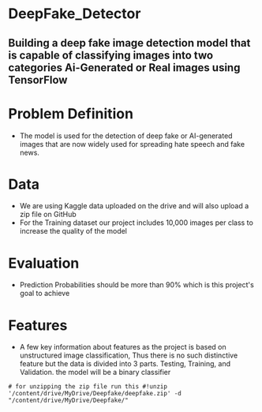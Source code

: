 # DeepFake_Detector

## Building a deep fake image detection model that is capable of classifying images into two categories Ai-Generated or Real images using TensorFlow

# Problem Definition
* The model is used for the detection of deep fake or AI-generated images that 
  are now widely used for spreading hate speech and fake news.

# Data
* We are using Kaggle data  uploaded on the drive and will also upload    a zip file on GitHub
* For the Training dataset our project includes 10,000 images per class to increase the quality of the model


# Evaluation

* Prediction Probabilities should be more than 90% which is this project's goal to achieve

# Features

* A few key information about features as the project is based on unstructured image classification, Thus there is no such distinctive feature but the data is divided into 3 parts. Testing, Training, and Validation. the model will be a binary classifier

``# for unzipping the zip file run this
#!unzip '/content/drive/MyDrive/Deepfake/deepfake.zip' -d "/content/drive/MyDrive/Deepfake/"``
